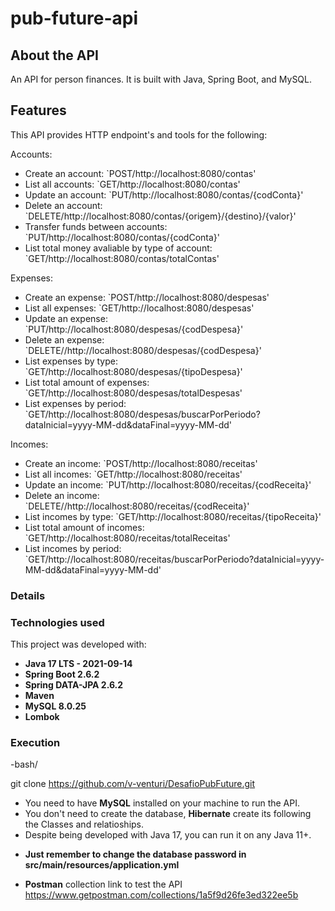 # pub-future-api

## About the API

An API for person finances. It is built with Java, Spring Boot, and MySQL.

## Features

This API provides HTTP endpoint's and tools for the following:

Accounts:
* Create an account: `POST/http://localhost:8080/contas'
* List all accounts: `GET/http://localhost:8080/contas'
* Update an account: `PUT/http://localhost:8080/contas/{codConta}'
* Delete an account: `DELETE/http://localhost:8080/contas/{origem}/{destino}/{valor}'
* Transfer funds between accounts: `PUT/http://localhost:8080/contas/{codConta}'
* List total money avaliable by type of account: `GET/http://localhost:8080/contas/totalContas'

Expenses:
* Create an expense: `POST/http://localhost:8080/despesas'
* List all expenses: `GET/http://localhost:8080/despesas'
* Update an expense: `PUT/http://localhost:8080/despesas/{codDespesa}'
* Delete an expense: `DELETE//http://localhost:8080/despesas/{codDespesa}'
* List expenses by type: `GET/http://localhost:8080/despesas/{tipoDespesa}'
* List total amount of expenses: `GET/http://localhost:8080/despesas/totalDespesas'
* List expenses by period: `GET/http://localhost:8080/despesas/buscarPorPeriodo?dataInicial=yyyy-MM-dd&dataFinal=yyyy-MM-dd'

Incomes:
* Create an income: `POST/http://localhost:8080/receitas'
* List all incomes: `GET/http://localhost:8080/receitas'
* Update an income: `PUT/http://localhost:8080/receitas/{codReceita}'
* Delete an income: `DELETE//http://localhost:8080/receitas/{codReceita}'
* List incomes by type: `GET/http://localhost:8080/receitas/{tipoReceita}'
* List total amount of incomes: `GET/http://localhost:8080/receitas/totalReceitas'
* List incomes by period: `GET/http://localhost:8080/receitas/buscarPorPeriodo?dataInicial=yyyy-MM-dd&dataFinal=yyyy-MM-dd'

### Details

### Technologies used

This project was developed with:

* **Java 17 LTS - 2021-09-14**
* **Spring Boot 2.6.2**
* **Spring DATA-JPA 2.6.2**
* **Maven**
* **MySQL 8.0.25**
* **Lombok**

### Execution
-bash/

git clone https://github.com/v-venturi/DesafioPubFuture.git
- You need to have **MySQL** installed on your machine to run the API.
- You don't need to create the database, **Hibernate** create its following the Classes and relatioships.
- Despite being developed with Java 17, you can run it on any Java 11+.

* **Just remember to change the database password in src/main/resources/application.yml**
 

* **Postman** collection link to test the API https://www.getpostman.com/collections/1a5f9d26fe3ed322ee5b




